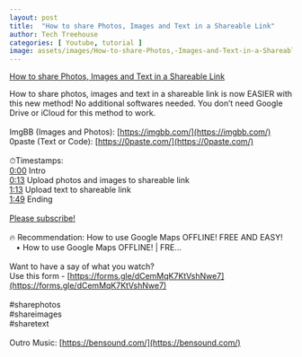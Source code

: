 ```yaml
---
layout: post
title:  "How to share Photos, Images and Text in a Shareable Link"
author: Tech Treehouse
categories: [ Youtube, tutorial ]
image: assets/images/How-to-share-Photos,-Images-and-Text-in-a-Shareable-Link.jpg
---
```


[How to share Photos, Images and Text in a Shareable Link](https://youtube.com/watch?v=l0r70PBbxy0)

How to share photos, images and text in a shareable link is now EASIER with this new method! No additional softwares needed. You don’t need Google Drive or iCloud for this method to work.<br><br>ImgBB (Images and Photos): [https://imgbb.com/](https://imgbb.com/)<br>0paste (Text or Code): [https://0paste.com/](https://0paste.com/)<br><br>⏱Timestamps:<br>[0:00](https://youtube.com/watch?v=l0r70PBbxy0&t=0) Intro<br>[0:13](https://youtube.com/watch?v=l0r70PBbxy0&t=13) Upload photos and images to shareable link<br>[1:13](https://youtube.com/watch?v=l0r70PBbxy0&t=73) Upload text to shareable link<br>[1:49](https://youtube.com/watch?v=l0r70PBbxy0&t=109) Ending<br><br>[Please subscribe!](https://youtube.com/techtreehouse/?sub_confirmation=1)<br><br>🔥 Recommendation: How to use Google Maps OFFLINE! FREE AND EASY!    • How to use Google Maps OFFLINE! | FRE...  <br><br>Want to have a say of what you watch?<br>Use this form - [https://forms.gle/dCemMqK7KtVshNwe7](https://forms.gle/dCemMqK7KtVshNwe7)<br><br>#sharephotos<br>#shareimages<br>#sharetext<br><br>Outro Music: [https://bensound.com/](https://bensound.com/)
